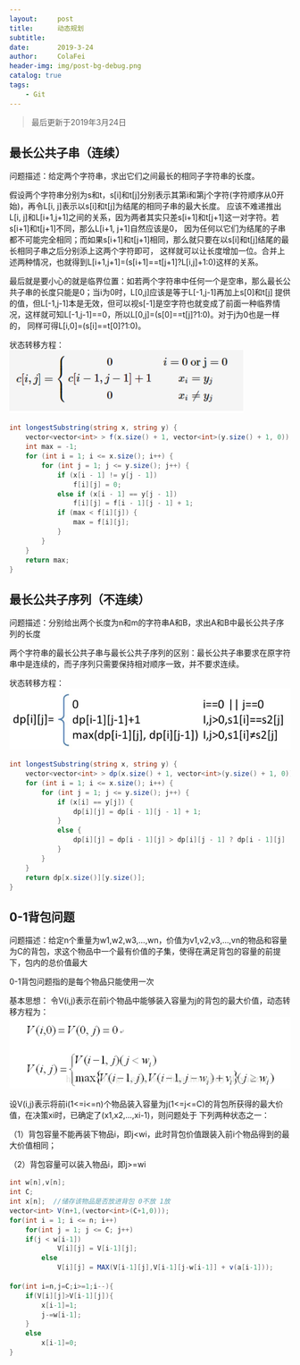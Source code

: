 ```yaml
---
layout:     post
title:      动态规划
subtitle:   
date:       2019-3-24
author:     ColaFei
header-img: img/post-bg-debug.png
catalog: true
tags:
    - Git
---
```



>最后更新于2019年3月24日

## 最长公共子串（连续）

问题描述：给定两个字符串，求出它们之间最长的相同子字符串的长度。

假设两个字符串分别为s和t，s[i]和t[j]分别表示其第i和第j个字符(字符顺序从0开始)，再令L[i, j]表示以s[i]和t[j]为结尾的相同子串的最大长度。
应该不难递推出L[i, j]和L[i+1,j+1]之间的关系，因为两者其实只差s[i+1]和t[j+1]这一对字符。若s[i+1]和t[j+1]不同，那么L[i+1, j+1]自然应该是0，
因为任何以它们为结尾的子串都不可能完全相同；而如果s[i+1]和t[j+1]相同，那么就只要在以s[i]和t[j]结尾的最长相同子串之后分别添上这两个字符即可，
这样就可以让长度增加一位。合并上述两种情况，也就得到L[i+1,j+1]=(s[i+1]==t[j+1]?L[i,j]+1:0)这样的关系。

最后就是要小心的就是临界位置：如若两个字符串中任何一个是空串，那么最长公共子串的长度只能是0；当i为0时，L[0,j]应该是等于L[-1,j-1]再加上s[0]和t[j]
提供的值，但L[-1,j-1]本是无效，但可以视s[-1]是空字符也就变成了前面一种临界情况，这样就可知L[-1,j-1]==0，所以L[0,j]=(s[0]==t[j]?1:0)。对于j为0也是一样的，
同样可得L[i,0]=(s[i]==t[0]?1:0)。

状态转移方程：
![](/img/post/20190324/1.png)
```c#
int longestSubstring(string x, string y) {
	vector<vector<int> > f(x.size() + 1, vector<int>(y.size() + 1, 0));
	int max = -1;
	for (int i = 1; i <= x.size(); i++) {
		for (int j = 1; j <= y.size(); j++) {
			if (x[i - 1] != y[j - 1]) 
				f[i][j] = 0;
			else if (x[i - 1] == y[j - 1]) 
				f[i][j] = f[i - 1][j - 1] + 1;
			if (max < f[i][j]) {
				max = f[i][j];
			}
		}
    }
    return max;
}
```

## 最长公共子序列（不连续）

问题描述：分别给出两个长度为n和m的字符串A和B，求出A和B中最长公共子序列的长度

两个字符串的最长公共子串与最长公共子序列的区别：最长公共子串要求在原字符串中是连续的，而子序列只需要保持相对顺序一致，并不要求连续。

状态转移方程：
![](/img/post/20190324/2.png)
```c#
int longestSubstring(string x, string y) {
	vector<vector<int> > dp(x.size() + 1, vector<int>(y.size() + 1, 0));
    for (int i = 1; i <= x.size(); i++) {
        for (int j = 1; j <= y.size(); j++) {
            if (x[i] == y[j]) {
                dp[i][j] = dp[i - 1][j - 1] + 1;
            }
            else {
                dp[i][j] = dp[i - 1][j] > dp[i][j - 1] ? dp[i - 1][j] : dp[i][j - 1];
            }
        }
    }
    return dp[x.size()][y.size()];
}
```

## 0-1背包问题

问题描述：给定n个重量为w1,w2,w3,...,wn，价值为v1,v2,v3,...,vn的物品和容量为C的背包，求这个物品中一个最有价值的子集，使得在满足背包的容量的前提下，包内的总价值最大

0-1背包问题指的是每个物品只能使用一次

基本思想：
令V(i,j)表示在前i个物品中能够装入容量为j的背包的最大价值，动态转移方程为：
![](/img/post/20190324/3.png)

设V(i,j)表示将前i(1<=i<=n)个物品装入容量为j(1<=j<=C)的背包所获得的最大价值，在决策xi时，已确定了(x1,x2,...,xi-1)，则问题处于
下列两种状态之一：

（1）背包容量不能再装下物品i，即j<wi，此时背包价值跟装入前i个物品得到的最大价值相同；

（2）背包容量可以装入物品i，即j>=wi
	
```c#
int w[n],v[n];
int C;
int x[n];  //储存该物品是否放进背包 0不放 1放
vector<int> V(n+1,(vector<int>(C+1,0)));
for(int i = 1; i <= n; i++)
    for(int j = 1; j <= C; j++)
	if(j < w[i-1])
			V[i][j] = V[i-1][j];
        else
            V[i][j] = MAX(V[i-1][j],V[i-1][j-w[i-1]] + v(a[i-1]));

for(int i=n,j=C;i>=1;i--){
	if(V[i][j]>V[i-1][j]){
		x[i-1]=1;
		j-=w[i-1];
	}
	else
		x[i-1]=0;
}

```







